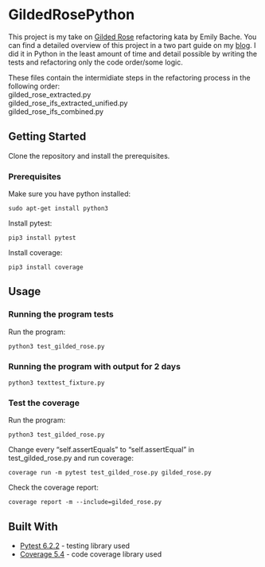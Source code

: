 # GildedRosePython
This project is my take on [Gilded Rose](https://github.com/emilybache/GildedRose-Refactoring-Kata) refactoring kata by Emily Bache. You can find a detailed overview of this project in a two part guide on my [blog](https://codenoodles.com/the-basics-of-writing-quality-unit-tests-with-code-katas/). I did it in Python in the least amount of time and detail possible by writing the tests and refactoring only the code order/some logic.<br>

These files contain the intermidiate steps in the refactoring process in the following order:<br>
gilded_rose_extracted.py <br>
gilded_rose_ifs_extracted_unified.py <br>
gilded_rose_ifs_combined.py <br>


## Getting Started
Clone the repository and install the prerequisites.

### Prerequisites

Make sure you have python installed:
```
sudo apt-get install python3
```

Install pytest:
```
pip3 install pytest
```

Install coverage:
```
pip3 install coverage
```

## Usage

### Running the program tests
Run the program:
```
python3 test_gilded_rose.py
```

### Running the program with output for 2 days
```
python3 texttest_fixture.py
```

### Test the coverage

Run the program:
```
python3 test_gilded_rose.py
```

Change every “self.assertEquals” to “self.assertEqual” in test_gilded_rose.py and run coverage:
```
coverage run -m pytest test_gilded_rose.py gilded_rose.py
```

Check the coverage report:
```
coverage report -m --include=gilded_rose.py
```

## Built With
* [Pytest 6.2.2](https://docs.pytest.org/en/stable) - testing library used
* [Coverage 5.4](https://coverage.readthedocs.io) - code coverage library used

